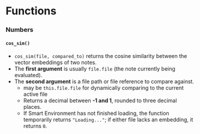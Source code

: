 # Functions
### Numbers 
#### `cos_sim()`
- `cos_sim(file, compared_to)` returns the cosine similarity between the vector embeddings of two notes.
- The **first argument** is usually `file.file` (the note currently being evaluated).
- The **second argument** is a file path or file reference to compare against.
	- may be `this.file.file` for dynamically comparing to the current active file
	- Returns a decimal between **-1 and 1**, rounded to three decimal places.
	- If Smart Environment has not finished loading, the function temporarily returns `"Loading..."`; if either file lacks an embedding, it returns `0`.